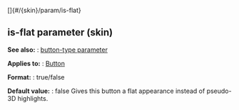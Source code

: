 []{#/{skin}/param/is-flat}
  ## is-flat parameter (skin)
  **See also:**
  :   [button-type parameter](ref/%7Bskin%7D/param/button-type)
  <!-- -->
  **Applies to:**
  :   [Button](ref/%7Bskin%7D/control/button)
  <!-- -->
  **Format:**
  :   true/false
  <!-- -->
  **Default value:**
  :   false
  Gives this button a flat appearance instead of pseudo-3D highlights.